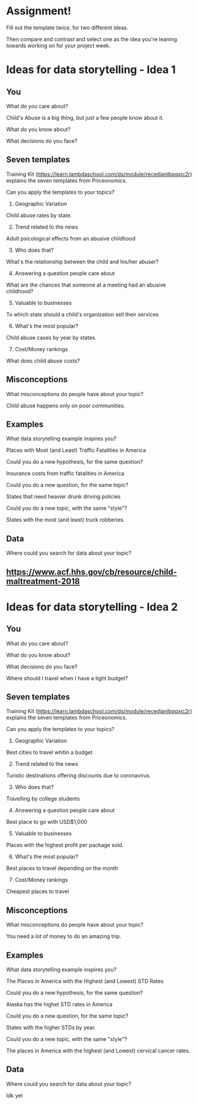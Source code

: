# Assignment!

Fill out the template *twice*, for two different ideas.

Then compare and contrast and select one as the idea you're leaning towards
working on for your project week.


# Ideas for data storytelling - Idea 1

## You

What do you care about?

Child's Abuse is a big thing, but just a few people know about it.

What do you know about?


What decisions do you face?


## Seven templates

Training Kit (https://learn.lambdaschool.com/ds/module/recedjanlbpqxic2r) explains the seven templates from Priceonomics.

Can you apply the templates to your topics? 

1. Geographic Variation

Child abuse rates by state.

2. Trend related to the news

Adult psicological effects from an abusive childhood


3. Who does that?

What's the relationship between the child and his/her abuser?


4. Answering a question people care about

What are the chances that someone at a meeting had an abusive childhood?


5. Valuable to businesses

To which state should a child's organization sell their services


6. What's the most popular?

Child abuse cases by year by states.

7. Cost/Money rankings

What does child abuse costs?


## Misconceptions

What misconceptions do people have about your topic?

Child abuse happens only on poor communities.

## Examples

What data storytelling example inspires you?

Places with Most (and Least) Traffic Fatalities in America


Could you do a new hypothesis, for the same question?

Insurance costs from traffic fatalities in America


Could you do a new question, for the same topic?

States that need heavier drunk driving policies


Could you do a new topic, with the same "style"?

States with the most (and least) truck robberies.

## Data

Where could you search for data about your topic?

https://www.acf.hhs.gov/cb/resource/child-maltreatment-2018
---

# Ideas for data storytelling - Idea 2

## You

What do you care about?


What do you know about?


What decisions do you face?

Where should I travel when I have a tight budget?


## Seven templates

Training Kit (https://learn.lambdaschool.com/ds/module/recedjanlbpqxic2r) explains the seven templates from Priceonomics.

Can you apply the templates to your topics? 

1. Geographic Variation

Best cities to travel whitin a budget


2. Trend related to the news

Turistic destinations offering discounts due to coronavirus.


3. Who does that?

Travelling by college students


4. Answering a question people care about

Best place to go with USD$1,000


5. Valuable to businesses

Places with the highest profit per package sold.


6. What's the most popular?

Best places to travel depending on the month


7. Cost/Money rankings

Cheapest places to travel


## Misconceptions

What misconceptions do people have about your topic?

You need a lot of money to do an amazing trip.

## Examples

What data storytelling example inspires you?

The Places in America with the Highest (and Lowest) STD Rates

Could you do a new hypothesis, for the same question?

Alaska has the highet STD rates in America

Could you do a new question, for the same topic?

States with the higher STDs by year.

Could you do a new topic, with the same "style"?

The places in America with the highest (and Lowest) cervical cancer rates.

## Data

Where could you search for data about your topic?

Idk yet
